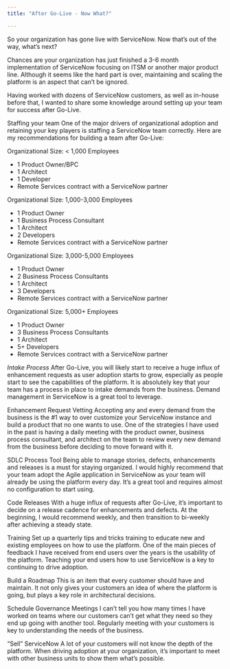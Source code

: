 ```yaml
---
title: "After Go-Live - Now What?"

---
```


So your organization has gone live with ServiceNow.  Now that’s out of the way, what’s next? 

Chances are your organization has just finished a 3-6 month implementation of ServiceNow focusing on ITSM or another major product line.  Although it seems like the hard part is over, maintaining and scaling the platform is an aspect that can’t be ignored.  

Having worked with dozens of ServiceNow customers, as well as in-house before that, I wanted to share some knowledge around setting up your team for success after Go-Live.

Staffing your team
One of the major drivers of organizational adoption and retaining your key players is staffing a ServiceNow team correctly.  Here are my recommendations for building a team after Go-Live:

Organizational Size: < 1,000 Employees
-	1 Product Owner/BPC
-	1 Architect
-	1 Developer
-	Remote Services contract with a ServiceNow partner	

Organizational Size: 1,000-3,000 Employees
-	1 Product Owner
-	1 Business Process Consultant
-	1 Architect
-	2 Developers
-	Remote Services contract with a ServiceNow partner

Organizational Size: 3,000-5,000 Employees
-	1 Product Owner
-	2 Business Process Consultants
-	1 Architect
-	3 Developers
-	Remote Services contract with a ServiceNow partner

Organizational Size: 5,000+ Employees
-	1 Product Owner
-	3 Business Process Consultants
-	1 Architect
-	5+ Developers
-	Remote Services contract with a ServiceNow partner



*Intake Process*
After Go-Live, you will likely start to receive a huge influx of enhancement requests as user adoption starts to grow, especially as people start to see the capabilities of the platform.  It is absolutely key that your team has a process in place to intake demands from the business.  Demand management in ServiceNow is a great tool to leverage.

Enhancement Request Vetting
Accepting any and every demand from the business is the #1 way to over customize your ServiceNow instance and build a product that no one wants to use.  One of the strategies I have used in the past is having a daily meeting with the product owner, business process consultant, and architect on the team to review every new demand from the business before deciding to move forward with it.

SDLC Process Tool
Being able to manage stories, defects, enhancements and releases is a must for staying organized.  I would highly recommend that your team adopt the Agile application in ServiceNow as your team will already be using the platform every day.  It’s a great tool and requires almost no configuration to start using.

Code Releases
With a huge influx of requests after Go-Live, it’s important to decide on a release cadence for enhancements and defects.  At the beginning, I would recommend weekly, and then transition to bi-weekly after achieving a steady state.

Training
Set up a quarterly tips and tricks training to educate new and existing employees on how to use the platform.  One of the main pieces of feedback I have received from end users over the years is the usability of the platform.  Teaching your end users how to use ServiceNow is a key to continuing to drive adoption.

Build a Roadmap
This is an item that every customer should have and maintain.  It not only gives your customers an idea of where the platform is going, but plays a key role in architectural decisions.

Schedule Governance Meetings
I can’t tell you how many times I have worked on teams where our customers can’t get what they need so they end up going with another tool.  Regularly meeting with your customers is key to understanding the needs of the business.

“Sell” ServiceNow
A lot of your customers will not know the depth of the platform.  When driving adoption at your organization, it’s important to meet with other business units to show them what’s possible.
